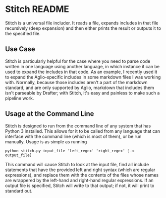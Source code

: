 # Stitch README

Stitch is a universal file includer. It reads a file, expands includes in that
file recursively (deep expansion) and then either prints the result or outputs
it to the specified file.

## Use Case
Stitch is particularly helpful for the case where you need to parse code written
in one language using another language, in which instance it can be used to
expand the includes in that code. As an example, I recently used it to expand
the Aglio-specific includes in some markdown files I was working with. Normally,
because those includes aren't a part of the markdown standard, and are only
supported by Aglio, markdown that includes them isn't parseable by Drafter; with
Stitch, it's easy and painless to make such a pipeline work.

## Usage at the Command Line
Stitch is designed to run from the command line of any system that has Python 3
installed. This allows for it to be called from any language that can interface
with the command line (which is most of them), or be run manually. Usage is as
simple as running

```
python stitch.py input_file 'left_regex' 'right_regex' [-o output_file]
```

This command will cause Stitch to look at the input file, find all include
statements that have the provided left and right syntax (which are regular
expressions), and replace them with the contents of the files whose names are
wrappered by the left-hand and right-hand regular expressions. If an output file
is specified, Stitch will write to that output; if not, it will print to
standard out.